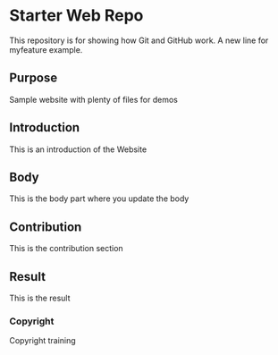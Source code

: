 # Starter Web Repo

This repository is for showing how Git and GitHub work. A new line for myfeature example.

## Purpose

Sample website with plenty of files for demos

## Introduction

This is an introduction of the Website

## Body

This is the body part where you update the body

## Contribution

This is the contribution section

## Result

This is the result

### Copyright

Copyright training
